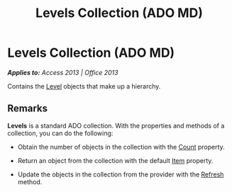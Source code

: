 ﻿---
title: Levels Collection (ADO MD)
TOCTitle: Levels Collection (ADO MD)
ms:assetid: 120900ee-72e5-c973-2e8e-8f0a1b50f39f
ms:mtpsurl: https://msdn.microsoft.com/en-us/library/JJ248892(v=office.15)
ms:contentKeyID: 48543327
ms.date: 09/18/2015
mtps_version: v=office.15
---

# Levels Collection (ADO MD)


_**Applies to:** Access 2013 | Office 2013_

Contains the [Level](level-object-ado-md.md) objects that make up a hierarchy.

## Remarks

**Levels** is a standard ADO collection. With the properties and methods of a collection, you can do the following:

  - Obtain the number of objects in the collection with the [Count](count-property-ado.md) property.

  - Return an object from the collection with the default [Item](item-property-ado.md) property.

  - Update the objects in the collection from the provider with the [Refresh](refresh-method-ado.md) method.

